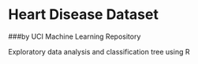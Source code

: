# Heart Disease Dataset 
###by UCI Machine Learning Repository

Exploratory data analysis and classification tree using R
